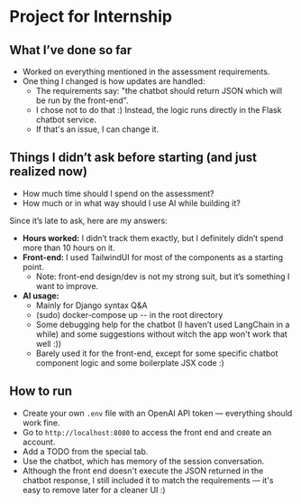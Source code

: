 # Project for Internship

## What I’ve done so far

- Worked on everything mentioned in the assessment requirements.
- One thing I changed is how updates are handled:
  - The requirements say: "the chatbot should return JSON which will be run by the front-end".
  - I chose not to do that :) Instead, the logic runs directly in the Flask chatbot service.
  - If that's an issue, I can change it.

## Things I didn’t ask before starting (and just realized now)

- How much time should I spend on the assessment?
- How much or in what way should I use AI while building it?

Since it’s late to ask, here are my answers:

- **Hours worked:** I didn’t track them exactly, but I definitely didn’t spend more than 10 hours on it.
- **Front-end:** I used TailwindUI for most of the components as a starting point.
  - Note: front-end design/dev is not my strong suit, but it’s something I want to improve.
- **AI usage:**
  - Mainly for Django syntax Q&A
  - (sudo) docker-compose up  -- in the root directory
  - Some debugging help for the chatbot (I haven’t used LangChain in a while) and some suggestions without witch the app won't work that well :))
  - Barely used it for the front-end, except for some specific chatbot component logic and some boilerplate JSX code :)

## How to run

- Create your own `.env` file with an OpenAI API token — everything should work fine.
- Go to `http://localhost:8080` to access the front end and create an account.
- Add a TODO from the special tab.
- Use the chatbot, which has memory of the session conversation.
- Although the front end doesn't execute the JSON returned in the chatbot response, I still included it to match the requirements — it's easy to remove later for a cleaner UI :)

